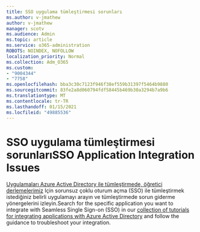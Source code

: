 ```yaml
---
title: SSO uygulama tümleştirmesi sorunları
ms.author: v-jmathew
author: v-jmathew
manager: scotv
ms.audience: Admin
ms.topic: article
ms.service: o365-administration
ROBOTS: NOINDEX, NOFOLLOW
localization_priority: Normal
ms.collection: Adm_O365
ms.custom:
- "9004344"
- "7758"
ms.openlocfilehash: bba3c30c7123f946f38ef559b31397f5464b9880
ms.sourcegitcommit: 83fe2a8d060794fdf58445b469b30a3294b7a9b6
ms.translationtype: MT
ms.contentlocale: tr-TR
ms.lasthandoff: 01/15/2021
ms.locfileid: "49885536"
---
```

# <a name="sso-application-integration-issues"></a><span data-ttu-id="b42da-102">SSO uygulama tümleştirmesi sorunları</span><span class="sxs-lookup"><span data-stu-id="b42da-102">SSO Application Integration Issues</span></span>

<span data-ttu-id="b42da-103">[Uygulamaları Azure Active Directory ile tümleştirmede, öğretici derlemelerimiz](https://docs.microsoft.com/azure/active-directory/saas-apps/tutorial-list) Için sorunsuz çoklu oturum açma (SSO) ile tümleştirmek istediğiniz belirli uygulamayı arayın ve tümleştirmede sorun giderme yönergelerini izleyin.</span><span class="sxs-lookup"><span data-stu-id="b42da-103">Search for the specific application you want to integrate with Seamless Single Sign-on (SSO) in our [collection of tutorials for integrating applications with Azure Active Directory](https://docs.microsoft.com/azure/active-directory/saas-apps/tutorial-list) and follow the guidance to troubleshoot your integration.</span></span>
